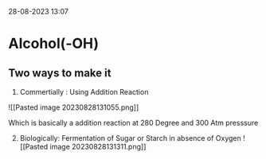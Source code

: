 28-08-2023 13:07

# Alcohol(-OH)

## Two ways to make it

1. Commertially : Using Addition Reaction

![[Pasted image 20230828131055.png]]

Which is basically a addition reaction at 280 Degree and 300 Atm presssure

2. Biologically: Fermentation of Sugar or Starch in absence of Oxygen
![[Pasted image 20230828131311.png]]
